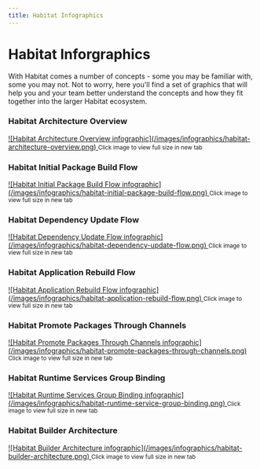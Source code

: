 ```yaml
---
title: Habitat Infographics
---
```


# Habitat Inforgraphics
With Habitat comes a number of concepts - some you may be familiar with, some you may not. Not to worry, here you'll find a set of graphics that will help you and your team better understand the concepts and how they fit together into the larger Habitat ecosystem.

### Habitat Architecture Overview
<a target="_blank" href="/images/infographics/habitat-architecture-overview.png">
![Habitat Architecture Overview infographic](/images/infographics/habitat-architecture-overview.png)
</a>
<small>Click image to view full size in new tab</small>

### Habitat Initial Package Build Flow
<a target="_blank" href="/images/infographics/habitat-initial-package-build-flow.png">
![Habitat Initial Package Build Flow infographic](/images/infographics/habitat-initial-package-build-flow.png)
</a>
<small>Click image to view full size in new tab</small>

### Habitat Dependency Update Flow
<a target="_blank" href="/images/infographics/habitat-dependency-update-flow.png">
![Habitat Dependency Update Flow infographic](/images/infographics/habitat-dependency-update-flow.png)
</a>
<small>Click image to view full size in new tab</small>

### Habitat Application Rebuild Flow
<a target="_blank" href="/images/infographics/habitat-application-rebuild-flow.png">
![Habitat Application Rebuild Flow infographic](/images/infographics/habitat-application-rebuild-flow.png)
</a>
<small>Click image to view full size in new tab</small>

### Habitat Promote Packages Through Channels
<a target="_blank" href="/images/infographics/habitat-promote-packages-through-channels.png">
![Habitat Promote Packages Through Channels infographic](/images/infographics/habitat-promote-packages-through-channels.png)
</a>
<small>Click image to view full size in new tab</small>

### Habitat Runtime Services Group Binding
<a target="_blank" href="/images/infographics/habitat-runtime-service-group-binding.png">
![Habitat Runtime Services Group Binding infographic](/images/infographics/habitat-runtime-service-group-binding.png)
</a>
<small>Click image to view full size in new tab</small>

### Habitat Builder Architecture
<a target="_blank" href="/images/infographics/habitat-builder-architecture.png">
![Habitat Builder Architecture infographic](/images/infographics/habitat-builder-architecture.png)
</a>
<small>Click image to view full size in new tab</small>
